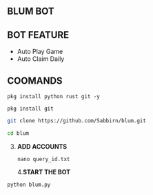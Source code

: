 ## BLUM BOT

## BOT FEATURE

- Auto Play Game
- Auto Claim Daily

## COOMANDS

```
pkg install python rust git -y
```

```
pkg install git
```

```bash
git clone https://github.com/Sabbirn/blum.git
```

```bash
cd blum
```

3. **ADD ACCOUNTS**
   ```
   nano query_id.txt
   ```
   4.**START THE BOT**

```bash
python blum.py
```
